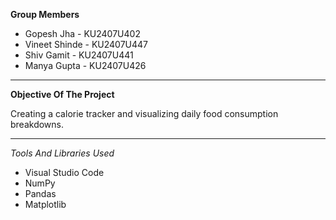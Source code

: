 **Group Members**

* Gopesh Jha  - KU2407U402
* Vineet Shinde - KU2407U447
* Shiv Gamit - KU2407U441
* Manya Gupta - KU2407U426

---

**Objective Of The Project**

Creating a calorie tracker and visualizing daily food consumption breakdowns.

---
*Tools And Libraries Used*
* Visual Studio Code
* NumPy 
* Pandas
* Matplotlib

